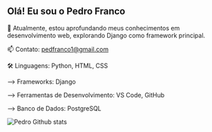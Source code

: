 ## Olá! Eu sou o Pedro Franco

🌱 Atualmente, estou aprofundando meus conhecimentos em desenvolvimento web, explorando Django como framework principal.

📫 Contato: pedfranco1@gmail.com

🛠️ Linguagens: Python, HTML, CSS

  --> Frameworks: Django
    
  --> Ferramentas de Desenvolvimento: VS Code, GitHub
    
  --> Banco de Dados: PostgreSQL
  
![Pedro Github stats](https://github-readme-stats.vercel.app/api?username=Hapedro&show_icons=true&theme=dark)
